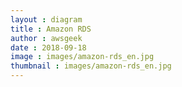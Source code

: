 ```yaml
---
layout : diagram
title : Amazon RDS
author : awsgeek
date : 2018-09-18
image : images/amazon-rds_en.jpg
thumbnail : images/amazon-rds_en.jpg
---
```

